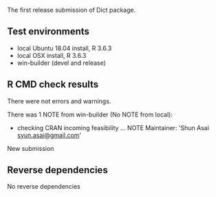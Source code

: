 
The first release submission of Dict package.

## Test environments

* local Ubuntu 18.04 install, R 3.6.3
* local OSX install, R 3.6.3
* win-builder (devel and release)


## R CMD check results

There were not errors and warnings.

There was 1 NOTE from win-builder (No NOTE from local):

* checking CRAN incoming feasibility ... NOTE
Maintainer: 'Shun Asai <syun.asai@gmail.com>'

New submission


## Reverse dependencies

No reverse dependencies

